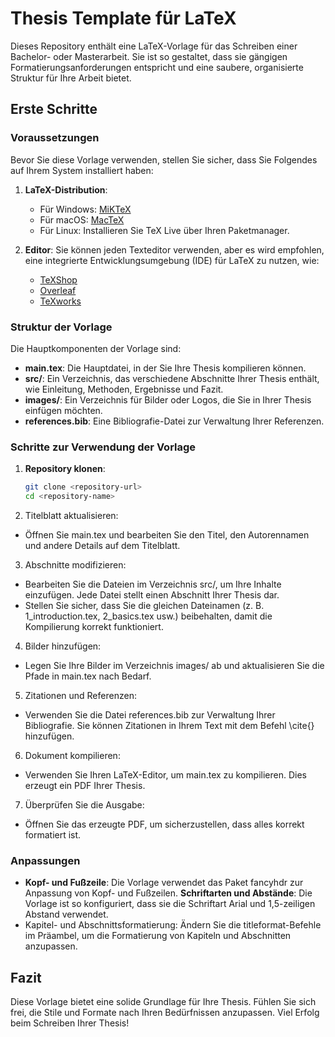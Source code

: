 # Thesis Template für LaTeX

Dieses Repository enthält eine LaTeX-Vorlage für das Schreiben einer Bachelor- oder Masterarbeit. Sie ist so gestaltet, dass sie gängigen Formatierungsanforderungen entspricht und eine saubere, organisierte Struktur für Ihre Arbeit bietet.

## Erste Schritte

### Voraussetzungen

Bevor Sie diese Vorlage verwenden, stellen Sie sicher, dass Sie Folgendes auf Ihrem System installiert haben:

1. **LaTeX-Distribution**: 
   - Für Windows: [MiKTeX](https://miktex.org/)
   - Für macOS: [MacTeX](https://www.tug.org/mactex/)
   - Für Linux: Installieren Sie TeX Live über Ihren Paketmanager.

2. **Editor**: Sie können jeden Texteditor verwenden, aber es wird empfohlen, eine integrierte Entwicklungsumgebung (IDE) für LaTeX zu nutzen, wie:
   - [TeXShop](http://pages.uoregon.edu/koch/texshop/)
   - [Overleaf](https://www.overleaf.com/)
   - [TeXworks](https://www.tug.org/texworks/)

### Struktur der Vorlage

Die Hauptkomponenten der Vorlage sind:

- **main.tex**: Die Hauptdatei, in der Sie Ihre Thesis kompilieren können.
- **src/**: Ein Verzeichnis, das verschiedene Abschnitte Ihrer Thesis enthält, wie Einleitung, Methoden, Ergebnisse und Fazit.
- **images/**: Ein Verzeichnis für Bilder oder Logos, die Sie in Ihrer Thesis einfügen möchten.
- **references.bib**: Eine Bibliografie-Datei zur Verwaltung Ihrer Referenzen.

### Schritte zur Verwendung der Vorlage

1. **Repository klonen**: 
   ```bash
   git clone <repository-url>
   cd <repository-name>
   
2. Titelblatt aktualisieren:
- Öffnen Sie main.tex und bearbeiten Sie den Titel, den Autorennamen und andere Details auf dem Titelblatt.

3. Abschnitte modifizieren:
- Bearbeiten Sie die Dateien im Verzeichnis src/, um Ihre Inhalte einzufügen. Jede Datei stellt einen Abschnitt Ihrer Thesis dar.
- Stellen Sie sicher, dass Sie die gleichen Dateinamen (z. B. 1_introduction.tex, 2_basics.tex usw.) beibehalten, damit die Kompilierung korrekt funktioniert.

4. Bilder hinzufügen:
- Legen Sie Ihre Bilder im Verzeichnis images/ ab und aktualisieren Sie die Pfade in main.tex nach Bedarf.

5. Zitationen und Referenzen:
- Verwenden Sie die Datei references.bib zur Verwaltung Ihrer Bibliografie. Sie können Zitationen in Ihrem Text mit dem Befehl \cite{} hinzufügen.

6. Dokument kompilieren:
- Verwenden Sie Ihren LaTeX-Editor, um main.tex zu kompilieren. Dies erzeugt ein PDF Ihrer Thesis.

7. Überprüfen Sie die Ausgabe:
- Öffnen Sie das erzeugte PDF, um sicherzustellen, dass alles korrekt formatiert ist.

### Anpassungen
- **Kopf- und Fußzeile**: Die Vorlage verwendet das Paket fancyhdr zur Anpassung von Kopf- und Fußzeilen.
**Schriftarten und Abstände**: Die Vorlage ist so konfiguriert, dass sie die Schriftart Arial und 1,5-zeiligen Abstand verwendet.
- Kapitel- und Abschnittsformatierung: Ändern Sie die titleformat-Befehle im Präambel, um die Formatierung von Kapiteln und Abschnitten anzupassen.

## Fazit
Diese Vorlage bietet eine solide Grundlage für Ihre Thesis. Fühlen Sie sich frei, die Stile und Formate nach Ihren Bedürfnissen anzupassen. Viel Erfolg beim Schreiben Ihrer Thesis!
